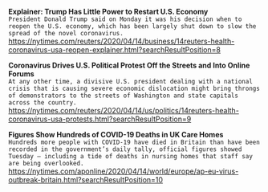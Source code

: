 **Explainer: Trump Has Little Power to Restart U.S. Economy**\
`President Donald Trump said on Monday it was his decision when to reopen the U.S. economy, which has been largely shut down to slow the spread of the novel coronavirus.`\
https://nytimes.com/reuters/2020/04/14/business/14reuters-health-coronavirus-usa-reopen-explainer.html?searchResultPosition=8

**Coronavirus Drives U.S. Political Protest Off the Streets and Into Online Forums**\
`At any other time, a divisive U.S. president dealing with a national crisis that is causing severe economic dislocation might bring throngs of demonstrators to the streets of Washington and state capitals across the country. `\
https://nytimes.com/reuters/2020/04/14/us/politics/14reuters-health-coronavirus-usa-protests.html?searchResultPosition=9

**Figures Show Hundreds of COVID-19 Deaths in UK Care Homes**\
`Hundreds more people with COVID-19 have died in Britain than have been recorded in the government’s daily tally, official figures showed Tuesday — including a tide of deaths in nursing homes that staff say are being overlooked.`\
https://nytimes.com/aponline/2020/04/14/world/europe/ap-eu-virus-outbreak-britain.html?searchResultPosition=10

